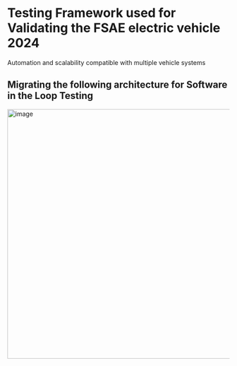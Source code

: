 # Testing Framework used for Validating the FSAE electric vehicle 2024

Automation and scalability compatible with multiple vehicle systems

## Migrating the following architecture for Software in the Loop Testing

<img width="565" alt="image" src="https://github.com/sfuphantom/TestingFramework/assets/89829682/4bf2bac7-f4b4-4ec8-b354-022d6432ea90">
